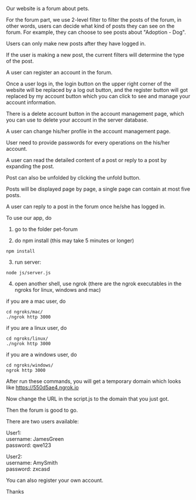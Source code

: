 Our website is a forum about pets.

For the forum part, we use 2-level filter to filter the posts of the forum, in other words, users can decide what kind of posts they can see on the forum. For example, they can choose to see posts about "Adoption - Dog".

Users can only make new posts after they have logged in.

If the user is making a new post, the current filters will determine the type of the post.

A user can register an account in the forum.

Once a user logs in, the login button on the upper right corner of the website will be replaced by a log out button, and the register button will got replaced by my account button which you can click to see and manage your account information.

There is a delete account button in the account management page, which you can use to delete your account in the server database.

A user can change his/her profile in the account management page.

User need to provide passwords for every operations on the his/her account.

A user can read the detailed content of a post or reply to a post by expanding the post.

Post can also be unfolded by clicking the unfold button.

Posts will be displayed page by page, a single page can contain at most five posts.

A user can reply to a post in the forum once he/she has logged in.

To use our app, do

1. go to the folder pet-forum

2. do npm install (this may take 5 minutes or longer)
```
npm install
```

3. run server:

```
node js/server.js
```

4. open another shell, use ngrok (there are the ngrok executables in the ngroks for linux, windows and mac)

if you are a mac user, do
```
cd ngroks/mac/
./ngrok http 3000
```

if you are a linux user, do
```
cd ngroks/linux/
./ngrok http 3000
```

if you are a windows user, do
```
cd ngroks/windows/
ngrok http 3000
```

After run these commands, you will get a temporary domain which looks like https://550d5ae4.ngrok.io

Now change the URL in the script.js to the domain that you just got.

Then the forum is good to go.


There are two users available:

User1:<br/>
username: JamesGreen<br/>
password: qwe123


User2:<br/>
username: AmySmith<br/>
password: zxcasd


You can also register your own account.<br/>

Thanks
